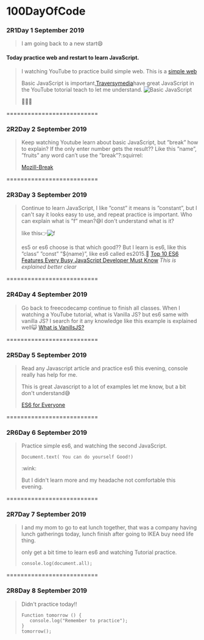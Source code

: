 # 100DayOfCode
### 2R1Day 1 September 2019
> I am going back to a new start:smile:
>
#### Today practice web and restart to learn JavaScript.
> I watching YouTube to practice build simple web.
> This is a [simple web](https://twitter.com/i/status/1168187113751232513)
>
> Basic JavaScript is important,[Traversymedia](https://www.youtube.com/watch?v=hdI2bqOjy3c&list=WL&index=26&t=0s)have great JavaScript in the YouTube totorial teach to let me understand.
> ![Basic JavaScript](https://pbs.twimg.com/media/EDY7_p0U8AAY0vD?format=jpg&name=small)
>
> :muscle::muscle::muscle:

==========================
### 2R2Day 2 September 2019
> Keep watching Youtube learn about basic JavaScript, but ”break” how to explain? If the only enter number gets the result?? Like this ”name”, ”fruits” any word can’t use the ”break”?:squirrel:
>
> [Mozill-Break](https://developer.mozilla.org/en-US/docs/Web/JavaScript/Reference/Statements/break)

==========================
### 2R3Day 3 September 2019
> Continue to learn JavaScript, I like ”const” it means is ”constant”, but I can't say it looks easy to use, and repeat practice is important.
> Who can explain what is ”f” mean?:sweat_smile:I don't understand what is it?
>
> like this:point_right:![*f*](https://pbs.twimg.com/media/EDjN5geWsAYCDWv?format=jpg&name=small)
>>
> es5 or es6 choose is that which good?? But I learn is es6, like this ”class” ”const” ”${name}”, like es6 called es2015.:eyes:
> [Top 10 ES6 Features Every Busy JavaScript Developer Must Know](https://webapplog.com/es6/)
> _This is explained better clear_

==========================
### 2R4Day 4 September 2019
> Go back to freecodecamp continue to finish all classes.
When I watching a YouTube tutorial, what is Vanilla JS? but es6 same with vanilla JS? I search for it any knowledge like this example is explained well:smiley_cat:
> [What is VanillsJS?](https://stackoverflow.com/questions/20435653/what-is-vanillajs)

==========================
### 2R5Day 5 September 2019
> Read any Javascript article and practice es6 this evening, console really has help for me.
>
> This is great Javascript to a lot of examples let me know, but a bit don't understand:sweat_smile:
>
> [ES6 for Everyone](https://cloudup.com/cT3sEL-omAB)

==========================
### 2R6Day 6 September 2019
> Practice simple es6, and watching the second JavaScript.
> <pre><code>Document.text( You can do yourself Good!)</code></pre>:wink:
> But I didn't learn more and my headache not comfortable this evening.

==========================
### 2R7Day 7 September 2019
> I and my mom to go to eat lunch together, that was a company having lunch gatherings today, lunch finish after going to IKEA buy need life thing.
>
> only get a bit time to learn es6 and watching Tutorial practice.
> <pre><code>console.log(document.all);</code></pre>

==========================
### 2R8Day 8 September 2019
> Didn't practice today!!
>
> <pre><code>Function tomorrow () {
>    console.log("Remember to practice");
> }
> tomorrow();</code></pre>
